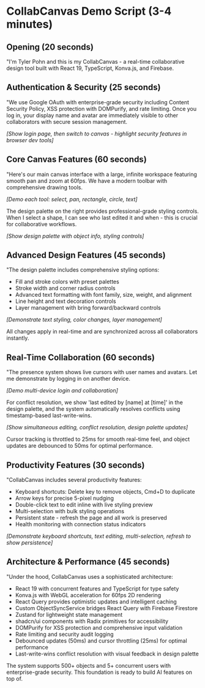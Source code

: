 # CollabCanvas Demo Script (3-4 minutes)

## Opening (20 seconds)

"I'm Tyler Pohn and this is my CollabCanvas - a real-time collaborative design tool built with React 19, TypeScript, Konva.js, and Firebase. 

## Authentication & Security (25 seconds)

"We use Google OAuth with enterprise-grade security including Content Security Policy, XSS protection with DOMPurify, and rate limiting. Once you log in, your display name and avatar are immediately visible to other collaborators with secure session management.

_[Show login page, then switch to canvas - highlight security features in browser dev tools]_

## Core Canvas Features (60 seconds)

"Here's our main canvas interface with a large, infinite workspace featuring smooth pan and zoom at 60fps. We have a modern toolbar with comprehensive drawing tools.

_[Demo each tool: select, pan, rectangle, circle, text]_

The design palette on the right provides professional-grade styling controls. When I select a shape, I can see who last edited it and when - this is crucial for collaborative workflows.

_[Show design palette with object info, styling controls]_

## Advanced Design Features (45 seconds)

"The design palette includes comprehensive styling options:

- Fill and stroke colors with preset palettes
- Stroke width and corner radius controls
- Advanced text formatting with font family, size, weight, and alignment
- Line height and text decoration controls
- Layer management with bring forward/backward controls

_[Demonstrate text styling, color changes, layer management]_

All changes apply in real-time and are synchronized across all collaborators instantly.

## Real-Time Collaboration (60 seconds)

"The presence system shows live cursors with user names and avatars. Let me demonstrate by logging in on another device.

_[Demo multi-device login and collaboration]_

For conflict resolution, we show 'last edited by [name] at [time]' in the design palette, and the system automatically resolves conflicts using timestamp-based last-write-wins.

_[Show simultaneous editing, conflict resolution, design palette updates]_

Cursor tracking is throttled to 25ms for smooth real-time feel, and object updates are debounced to 50ms for optimal performance.

## Productivity Features (30 seconds)

"CollabCanvas includes several productivity features:

- Keyboard shortcuts: Delete key to remove objects, Cmd+D to duplicate
- Arrow keys for precise 5-pixel nudging
- Double-click text to edit inline with live styling preview
- Multi-selection with bulk styling operations
- Persistent state - refresh the page and all work is preserved
- Health monitoring with connection status indicators

_[Demonstrate keyboard shortcuts, text editing, multi-selection, refresh to show persistence]_

## Architecture & Performance (45 seconds)

"Under the hood, CollabCanvas uses a sophisticated architecture:

- React 19 with concurrent features and TypeScript for type safety
- Konva.js with WebGL acceleration for 60fps 2D rendering
- React Query provides optimistic updates and intelligent caching
- Custom ObjectSyncService bridges React Query with Firebase Firestore
- Zustand for lightweight state management
- shadcn/ui components with Radix primitives for accessibility
- DOMPurify for XSS protection and comprehensive input validation
- Rate limiting and security audit logging
- Debounced updates (50ms) and cursor throttling (25ms) for optimal performance
- Last-write-wins conflict resolution with visual feedback in design palette

The system supports 500+ objects and 5+ concurrent users with enterprise-grade security. This foundation is ready to build AI features on top of.
